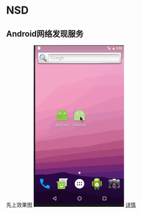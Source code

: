 # NSD
## Android网络发现服务
先上效果图
![效果](./screenshot/demo.gif)
[详情](https://binsheng.github.io/2016/10/03/Android网络服务发现/)